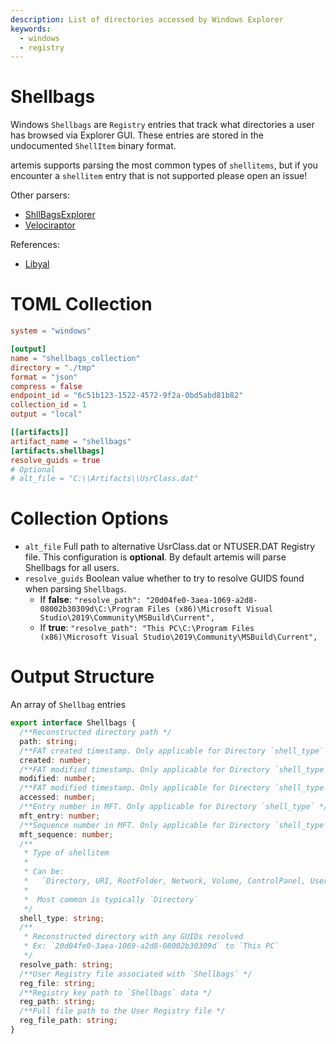 ```yaml
---
description: List of directories accessed by Windows Explorer
keywords:
  - windows
  - registry
---
```


# Shellbags

Windows `Shellbags` are `Registry` entries that track what directories a user
has browsed via Explorer GUI. These entries are stored in the undocumented
`ShellItem` binary format.

artemis supports parsing the most common types of `shellitems`, but if you
encounter a `shellitem` entry that is not supported please open an issue!

Other parsers:

- [ShllBagsExplorer](https://ericzimmerman.github.io/)
- [Velociraptor](https://docs.velociraptor.app/artifact_references/pages/windows.forensics.shellbags/)

References:

- [Libyal](https://github.com/libyal/libfwsi/blob/main/documentation/Windows%20Shell%20Item%20format.asciidoc)

# TOML Collection

```toml
system = "windows"

[output]
name = "shellbags_collection"
directory = "./tmp"
format = "json"
compress = false
endpoint_id = "6c51b123-1522-4572-9f2a-0bd5abd81b82"
collection_id = 1
output = "local"

[[artifacts]]
artifact_name = "shellbags"
[artifacts.shellbags]
resolve_guids = true
# Optional
# alt_file = "C:\\Artifacts\\UsrClass.dat"
```

# Collection Options

- `alt_file` Full path to alternative UsrClass.dat or NTUSER.DAT Registry file.
  This configuration is **optional**. By default artemis will parse Shellbags
  for all users.
- `resolve_guids` Boolean value whether to try to resolve GUIDS found when
  parsing `Shellbags`.
  - If **false**:
    `"resolve_path": "20d04fe0-3aea-1069-a2d8-08002b30309d\C:\Program Files (x86)\Microsoft Visual Studio\2019\Community\MSBuild\Current",`
  - If **true**:
    `"resolve_path": "This PC\C:\Program Files (x86)\Microsoft Visual Studio\2019\Community\MSBuild\Current",`

# Output Structure

An array of `Shellbag` entries

```typescript
export interface Shellbags {
  /**Reconstructed directory path */
  path: string;
  /**FAT created timestamp. Only applicable for Directory `shell_type` */
  created: number;
  /**FAT modified timestamp. Only applicable for Directory `shell_type` */
  modified: number;
  /**FAT modified timestamp. Only applicable for Directory `shell_type` */
  accessed: number;
  /**Entry number in MFT. Only applicable for Directory `shell_type` */
  mft_entry: number;
  /**Sequence number in MFT. Only applicable for Directory `shell_type` */
  mft_sequence: number;
  /**
   * Type of shellitem
   *
   * Can be:
   *   `Directory, URI, RootFolder, Network, Volume, ControlPanel, UserPropertyView, Delegate, Variable, MTP, Unknown, History`
   *
   *  Most common is typically `Directory`
   */
  shell_type: string;
  /**
   * Reconstructed directory with any GUIDs resolved
   * Ex: `20d04fe0-3aea-1069-a2d8-08002b30309d` to `This PC`
   */
  resolve_path: string;
  /**User Registry file associated with `Shellbags` */
  reg_file: string;
  /**Registry key path to `Shellbags` data */
  reg_path: string;
  /**Full file path to the User Registry file */
  reg_file_path: string;
}
```
